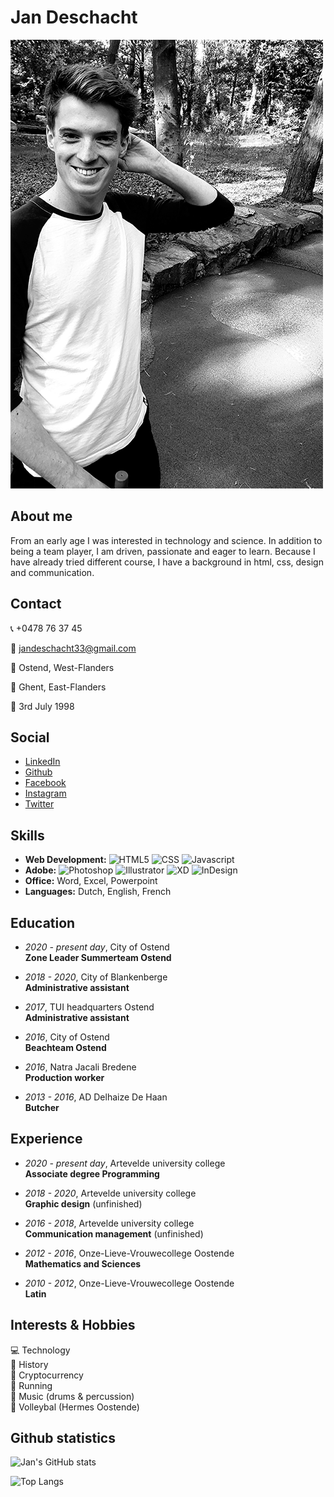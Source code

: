 # Jan Deschacht

![Jan Deschacht](./img/jan_deschacht.png "Jan Deschacht")

## About me

From an early age I was interested in technology and science. In addition to being a team player, I am driven, passionate and eager to learn. Because I have already tried different course, I have a background in html, css, design and communication.

## Contact

:telephone_receiver: +0478 76 37 45  

:email: jandeschacht33@gmail.com  

:house_with_garden: Ostend, West-Flanders  

:round_pushpin: Ghent, East-Flanders  

:cake: 3rd July 1998  


## Social

* [LinkedIn](https://www.linkedin.com/in/jan-deschacht-81a888178/ "LinkedIn")  
* [Github](https://github.com/pgm-jandeschacht "Github")  
* [Facebook](https://www.facebook.com/jan.deschacht/ "Facebook")  
* [Instagram](https://www.instagram.com/jandeschacht/ "Instagram")  
* [Twitter](https://twitter.com/BanantjeJan "Twitter")  

## Skills

* **Web Development:** ![HTML5](https://img.shields.io/badge/Code-HTML5-informational?style=flat-square&logo=html5&logoColor=white&color=orange) ![CSS](https://img.shields.io/badge/Code-CSS3-informational?style=flat-square&logo=css3&logoColor=white&color=blue) ![Javascript](https://img.shields.io/badge/Code-JavaScript-informational?style=flat-square&logo=javascript&logoColor=white&color=yellow)
* **Adobe:** ![Photoshop](https://img.shields.io/badge/Adobe-Photoshop-informational?style=flat-square&logo=adobe-photoshop&logoColor=white&color=yellow) ![Illustrator](https://img.shields.io/badge/Adobe-Illustrator-informational?style=flat-square&logo=adobe-illustrator&logoColor=white&color=yellow) ![XD](https://img.shields.io/badge/Adobe-XD-informational?style=flat-square&logo=adobe-xd&logoColor=white&color=yellow) ![InDesign](https://img.shields.io/badge/Adobe-Indesign-informational?style=flat-square&logo=adobe-indesign&logoColor=white&color=yellow)
* **Office:** Word, Excel, Powerpoint
* **Languages:** Dutch, English, French

## Education

* *2020 - present day*, City of Ostend  
  **Zone Leader Summerteam Ostend**  

* *2018 - 2020*, City of Blankenberge  
  **Administrative assistant**  

* *2017*, TUI headquarters Ostend  
  **Administrative assistant**  

* *2016*, City of Ostend  
  **Beachteam Ostend**  

* *2016*, Natra Jacali Bredene  
  **Production worker**  

* *2013 - 2016*, AD Delhaize De Haan  
  **Butcher**  

## Experience

* *2020 - present day*,  Artevelde university college  
  **Associate degree Programming**  

* *2018 - 2020*,  Artevelde university college  
  **Graphic design** (unfinished)  

* *2016 - 2018*,  Artevelde university college  
  **Communication management** (unfinished)  

* *2012 - 2016*,  Onze-Lieve-Vrouwecollege Oostende  
  **Mathematics and Sciences**  
  
* *2010 - 2012*,  Onze-Lieve-Vrouwecollege Oostende  
  **Latin**  

## Interests & Hobbies

:computer: Technology  
:european_castle: History  
:money_with_wings: Cryptocurrency  
:running: Running  
:musical_score: Music (drums & percussion)  
:volleyball: Volleybal (Hermes Oostende)  

## Github statistics

![Jan's GitHub stats](https://github-readme-stats.vercel.app/api?username=pgm-jandeschacht&show_icons=true&theme=dark)  

![Top Langs](https://github-readme-stats.vercel.app/api/top-langs/?username=pgm-jandeschacht&theme=dark)  